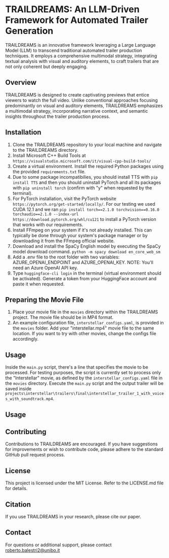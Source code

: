# TRAILDREAMS: An LLM-Driven Framework for Automated Trailer Generation

TRAILDREAMS is an innovative framework leveraging a Large Language Model (LLM) to transcend traditional automated trailer production techniques. It employs a comprehensive multimodal strategy, integrating textual analysis with visual and auditory elements, to craft trailers that are not only coherent but deeply engaging.

## Overview

TRAILDREAMS is designed to create captivating previews that entice viewers to watch the full video. Unlike conventional approaches focusing predominantly on visual and auditory elements, TRAILDREAMS emphasizes a multimodal strategy, incorporating narrative context, and semantic insights throughout the trailer production process.

## Installation

1. Clone the TRAILDREAMS repository to your local machine and navigate to the TRAILDREAMS directory.
2. Install Microsoft C++ Build Tools at ```https://visualstudio.microsoft.com/it/visual-cpp-build-tools/```
3. Create a virtual environment. Install the required Python packages using the provided `requirements.txt` file.
4. Due to some package incompatibilies, you should install TTS with ```pip install TTS``` and then you should uninstall PyTorch and all its packages with ```pip uninstall torch``` (confirm with "y" when requested by the terminal).
5. For PyTorch installation, visit the PyTorch website ```https://pytorch.org/get-started/locally/```. For our testing we used CUDA 12.1 and we ran ```pip install torch==2.1.0 torchvision==0.16.0 torchaudio==2.1.0 --index-url https://download.pytorch.org/whl/cu121``` to install a PyTorch version that works with our requirements.
6. Install FFmpeg on your system if it's not already installed. This can typically be done through your system's package manager or by downloading it from the FFmpeg official website.
7. Download and install the SpaCy English model by executing the SpaCy model download command.
```python -m spacy download en_core_web_sm```
8. Add a .env file to the root folder with two variables: AZURE_OPENAI_ENDPOINT and AZURE_OPENAI_KEY. NOTE: You'll need an Azure OpenAI API key.
9. Type ```huggingface-cli login``` in the terminal (virtual environment should be activated). Generate a token from your HuggingFace account and paste it when requested.

## Preparing the Movie File

1. Place your movie file in the `movies` directory within the TRAILDREAMS project. The movie file should be in MP4 format.
2. An example configuration file, `interstellar_configs.yaml`, is provided in the `movies` folder. Add your "interstellar.mp4" movie file to the same location. If you want to try with other movies, change the configs file accordingly.

## Usage


Inside the `main.py` script, there's a line that specifies the movie to be processed. For testing purposes, the script is currently set to process only the "Interstellar" movie, as defined by the `interstellar_configs.yaml` file in the `movies` directory.
Execute the `main.py` script and the output trailer will be saved inside ```projects\interstellar\trailers\final\interstellar_trailer_1_with_voices_with_soundtrack.mp4```.


## Usage
## Contributing

Contributions to TRAILDREAMS are encouraged. If you have suggestions for improvements or wish to contribute code, please adhere to the standard GitHub pull request process.

## License

This project is licensed under the MIT License. Refer to the LICENSE.md file for details.

## Citation

If you use TRAILDREAMS in your research, please cite our paper.

## Contact

For questions or additional support, please contact roberto.balestri2@unibo.it
